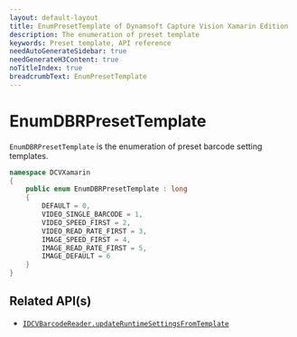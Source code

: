 ```yaml
---
layout: default-layout
title: EnumPresetTemplate of Dynamsoft Capture Vision Xamarin Edition
description: The enumeration of preset template
keywords: Preset template, API reference
needAutoGenerateSidebar: true
needGenerateH3Content: true
noTitleIndex: true
breadcrumbText: EnumPresetTemplate
---
```


# EnumDBRPresetTemplate

`EnumDBRPresetTemplate` is the enumeration of preset barcode setting templates.

```c#
namespace DCVXamarin
{
    public enum EnumDBRPresetTemplate : long
    {
        DEFAULT = 0,
        VIDEO_SINGLE_BARCODE = 1,
        VIDEO_SPEED_FIRST = 2,
        VIDEO_READ_RATE_FIRST = 3,
        IMAGE_SPEED_FIRST = 4,
        IMAGE_READ_RATE_FIRST = 5,
        IMAGE_DEFAULT = 6
    }
}
```

## Related API(s)

- [`IDCVBarcodeReader.updateRuntimeSettingsFromTemplate`](barcode-reader.md#updateruntimesettingsfromtemplate)
